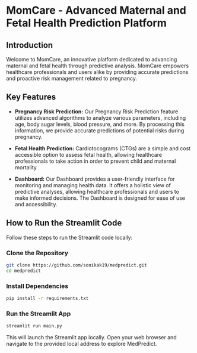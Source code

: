 # MomCare - Advanced Maternal and Fetal Health Prediction Platform

## Introduction

Welcome to MomCare, an innovative platform dedicated to advancing maternal and fetal health through predictive analysis. MomCare empowers healthcare professionals and users alike by providing accurate predictions and proactive risk management related to pregnancy.

## Key Features

- **Pregnancy Risk Prediction:** Our Pregnancy Risk Prediction feature utilizes advanced algorithms to analyze various parameters, including age, body sugar levels, blood pressure, and more. By processing this information, we provide accurate predictions of potential risks during pregnancy.

- **Fetal Health Prediction:** Cardiotocograms (CTGs) are a simple and cost accessible option to assess fetal health, allowing healthcare professionals to take action in order to prevent child and maternal mortality

- **Dashboard:** Our Dashboard provides a user-friendly interface for monitoring and managing health data. It offers a holistic view of predictive analyses, allowing healthcare professionals and users to make informed decisions. The Dashboard is designed for ease of use and accessibility.

## How to Run the Streamlit Code

Follow these steps to run the Streamlit code locally:

### Clone the Repository

```bash
git clone https://github.com/sonikak19/medpredict.git
cd medpredict
```
### Install Dependencies
 ```bash
 pip install -r requirements.txt
 ```
 ### Run the Streamlit App
 ```bash
streamlit run main.py
```
This will launch the Streamlit app locally. Open your web browser and navigate to the provided local address to explore MedPredict.
